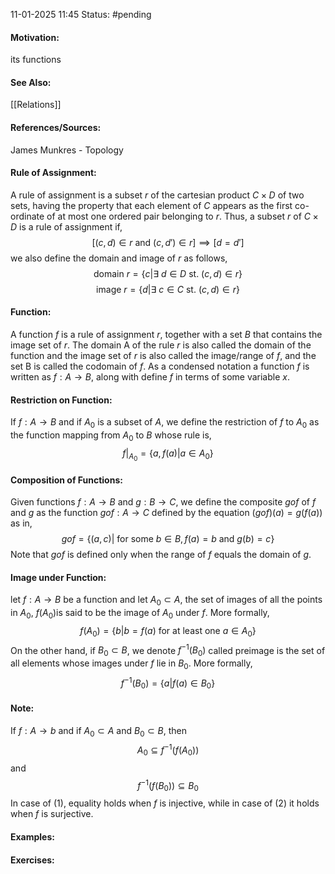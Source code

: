 11-01-2025 11:45
Status: #pending 
#### Motivation:
its functions
#### See Also:
[[Relations]]
#### References/Sources:
James Munkres - Topology
#### Rule of Assignment: 
A rule of assignment is a subset $r$ of the cartesian product $C\times D$ of two sets, having the property that each element of $C$ appears as the first co-ordinate of at most one ordered pair belonging to $r$. Thus, a subset $r$ of $C\times D$ is a rule of assignment if, $$
[(c,d)\in r\text{ and }(c,d')\in r]\implies[d=d']$$
we also define the domain and image of $r$ as follows, 
$$
\text{domain }r=\{c|\exists\:d\in D\text{ st. }(c,d)\in r\}
$$
$$
\text{image }r=\{d|\exists\:c\in C\text{ st. }(c,d)\in r\}
$$
#### Function:
A function $f$ is a rule of assignment $r$, together with a set $B$ that contains the image set of $r$. The domain A of the rule $r$ is also called the domain of the function and the image set of $r$ is also called the image/range of $f$, and the set B is called the codomain of $f$. As a condensed notation a function $f$ is written as $f:A\to B$, along with define $f$ in terms of some variable $x$.
#### Restriction on Function:
If $f:A\to B$ and if $A_{0}$ is a subset of $A$, we define the restriction of $f$ to $A_{0}$ as the function mapping from $A_{0}\text{ to }B$ whose rule is,
$$
f|_{A_{0}}=\{a,f(a)|a\in A_{0}\}
$$
#### Composition of Functions:
Given functions $f:A\to B$ and $g:B\to C$, we define the composite $g o f$ of $f$ and $g$ as the function $gof:A\to C$ defined by the equation $(gof)(a)=g(f(a))$ as in,$$
gof=\{(a,c)|\text{ for some }b\in B, f(a)=b\text{ and }g(b)=c\}
$$
Note that $gof$ is defined only when the range of $f$ equals the domain of $g$.

#### Image under Function:
let $f:A\to B$  be a function and let $A_{0}\subset A$, the set of images of all the points in $A_{0}$, $f(A_{0})$is said to be the image of $A_{0}$ under $f$. More formally,$$f(A_{0})=\{b|b=f(a)\text{ for at least one }a\in A_{0}\}$$
On the other hand, if $B_{0}\subset B$, we denote $f^{-1}(B_{0})$ called preimage is the set of all elements whose images under $f$ lie in $B_{0}$. More formally,
$$f^{-1}(B_{0})=\{a|f(a)\in B_{0}\}$$
#### Note: 
If $f:A\to b$ and if $A_{0}\subset A$ and $B_{0}\subset B$, then
$$A_{0}\subseteq f^{-1}(f(A_{0})) \tag{1}$$and $$f^{-1}(f(B_{0}))\subseteq B_{0} \tag{2}$$
In case of (1), equality holds when $f$ is injective, while in case of (2) it holds when $f$ is surjective.
#### Examples:
#### Exercises: